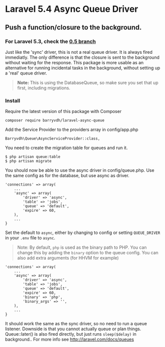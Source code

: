 # Laravel 5.4 Async Queue Driver

## Push a function/closure to the background.


### For Laravel 5.3, check the [0.5 branch](https://github.com/barryvdh/laravel-async-queue/tree/0.5)

Just like the 'sync' driver, this is not a real queue driver. It is always fired immediatly.
The only difference is that the closure is sent to the background without waiting for the response.
This package is more usable as an alternative for running incidental tasks in the background, without setting up a 'real' queue driver.

> **Note:** This is using the DatabaseQueue, so make sure you set that up first, including migrations.

### Install

Require the latest version of this package with Composer

    composer require barryvdh/laravel-async-queue

Add the Service Provider to the providers array in config/app.php

    Barryvdh\Queue\AsyncServiceProvider::class,

You need to create the migration table for queues and run it.

    $ php artisan queue:table
    $ php artisan migrate

You should now be able to use the async driver in config/queue.php. Use the same config as for the database, but use async as driver.

    'connections' => array(
        ...
        'async' => array(
            'driver' => 'async',
            'table' => 'jobs',
            'queue' => 'default',
            'expire' => 60,
        ),
        ...
    }

Set the default to `async`, either by changing to config or setting `QUEUE_DRIVER` in your `.env` file to `async`.

> Note: By default, `php` is used as the binary path to PHP. You can change this by adding the `binary` option to the queue config. You can also add extra arguments (for HHVM for example)

    'connections' => array(
        ...
        'async' => array(
            'driver' => 'async',
            'table' => 'jobs',
            'queue' => 'default',
            'expire' => 60,
            'binary' => 'php',
            'binary_args' => '',
        ),
        ...
    }

It should work the same as the sync driver, so no need to run a queue listener. Downside is that you cannot actually queue or plan things.
Queue::later() is also fired directly, but just runs `sleep($delay)` in background..
For more info see http://laravel.com/docs/queues

